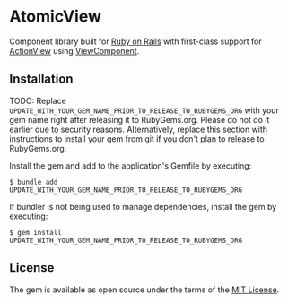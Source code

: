 # AtomicView

Component library built for [Ruby on Rails](https://rubyonrails.org/) with first-class support for [ActionView](https://guides.rubyonrails.org/action_view_overview.html) using [ViewComponent](https://viewcomponent.org/).

## Installation

TODO: Replace `UPDATE_WITH_YOUR_GEM_NAME_PRIOR_TO_RELEASE_TO_RUBYGEMS_ORG` with your gem name right after releasing it to RubyGems.org. Please do not do it earlier due to security reasons. Alternatively, replace this section with instructions to install your gem from git if you don't plan to release to RubyGems.org.

Install the gem and add to the application's Gemfile by executing:

    $ bundle add UPDATE_WITH_YOUR_GEM_NAME_PRIOR_TO_RELEASE_TO_RUBYGEMS_ORG

If bundler is not being used to manage dependencies, install the gem by executing:

    $ gem install UPDATE_WITH_YOUR_GEM_NAME_PRIOR_TO_RELEASE_TO_RUBYGEMS_ORG

## License

The gem is available as open source under the terms of the [MIT License](https://opensource.org/licenses/MIT).
